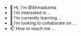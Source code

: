 - 👋 Hi, I’m @Ahmadutma
- 👀 I’m interested in ...
- 🌱 I’m currently learning ...
- 💞️ I’m looking to collaborate on ...
- 📫 How to reach me ...

<!---
Ahmadutma/Ahmadutma is a ✨ special ✨ repository because its `README.md` (this file) appears on your GitHub profile.
You can click the Preview link to take a look at your changes.
--->
